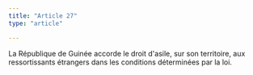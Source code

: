 ```yaml
---
title: "Article 27"
type: "article"

---
```




La République de Guinée accorde le droit d'asile, sur son territoire, aux ressortissants étrangers dans les conditions déterminées par la loi.
